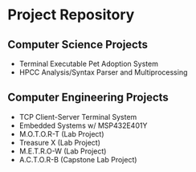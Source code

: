 # Project Repository

## Computer Science Projects
- Terminal Executable Pet Adoption System
- HPCC Analysis/Syntax Parser and Multiprocessing

## Computer Engineering Projects
- TCP Client-Server Terminal System
- Embedded Systems w/ MSP432E401Y
- M.O.T.O.R-T (Lab Project)
- Treasure X (Lab Project)
- M.E.T.R.O-W (Lab Project)
- A.C.T.O.R-B (Capstone Lab Project)
